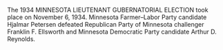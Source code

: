 The 1934 MINNESOTA LIEUTENANT GUBERNATORIAL ELECTION took place on November 6, 1934. Minnesota Farmer–Labor Party candidate Hjalmar Petersen defeated Republican Party of Minnesota challenger Franklin F. Ellsworth and Minnesota Democratic Party candidate Arthur D. Reynolds.
